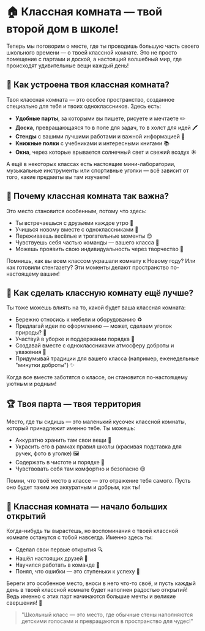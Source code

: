 # 🏠 Классная комната — твой второй дом в школе!

Теперь мы поговорим о месте, где ты проводишь большую часть своего школьного времени — о твоей классной комнате. Это не просто помещение с партами и доской, а настоящий волшебный мир, где происходят удивительные вещи каждый день!

## 🎨 Как устроена твоя классная комната?

Твоя классная комната — это особое пространство, созданное специально для тебя и твоих одноклассников. Здесь есть:

- **Удобные парты**, за которыми вы пишете, рисуете и мечтаете ✏️  
- **Доска**, превращающаяся то в поле для задач, то в холст для идей 🖍️  
- **Стенды** с вашими лучшими работами и важной информацией 📌  
- **Книжные полки** с учебниками и интересными книгами 📚  
- **Окна**, через которые врывается солнечный свет и свежий воздух ☀️  

А ещё в некоторых классах есть настоящие мини-лаборатории, музыкальные инструменты или спортивные уголки — всё зависит от того, какие предметы вы там изучаете!

## 🤝 Почему классная комната так важна?

Это место становится особенным, потому что здесь:  
- Ты встречаешься с друзьями каждое утро 👋  
- Учишься новому вместе с одноклассниками 🧠  
- Переживаешь весёлые и трогательные моменты 😊  
- Чувствуешь себя частью команды — вашего класса 🤝  
- Можешь проявить свою индивидуальность через творчество 🎨  

Помнишь, как вы всем классом украшали комнату к Новому году? Или как готовили стенгазету? Эти моменты делают пространство по-настоящему вашим!

## 🌱 Как сделать классную комнату ещё лучше?

Ты тоже можешь влиять на то, какой будет ваша классная комната:  
- Бережно относись к мебели и оборудованию ♻️  
- Предлагай идеи по оформлению — может, сделаем уголок природы? 🌱  
- Участвуй в уборке и поддержании порядка 🧹  
- Создавай вместе с одноклассниками атмосферу доброты и уважения 💖  
- Придумывай традиции для вашего класса (например, еженедельные "минутки доброты") ✨  

Когда все вместе заботятся о классе, он становится по-настоящему уютным и родным!

## 🏆 Твоя парта — твоя территория

Место, где ты сидишь — это маленький кусочек классной комнаты, который принадлежит именно тебе. Ты можешь:  
- Аккуратно хранить там свои вещи 🎒  
- Украсить его в рамках правил школы (красивая подставка для ручек, фото в уголке) 🖼️  
- Содержать в чистоте и порядке 🧼  
- Чувствовать себя там комфортно и безопасно 😌  

Помни, что твоё место в классе — это отражение тебя самого. Пусть оно будет таким же аккуратным и добрым, как ты!

## 💫 Классная комната — начало больших открытий

Когда-нибудь ты вырастешь, но воспоминания о твоей классной комнате останутся с тобой навсегда. Именно здесь ты:  
- Сделал свои первые открытия 🔍  
- Нашёл настоящих друзей 👫  
- Научился работать в команде 🤝  
- Понял, что ошибки — это ступеньки к успеху 💪  

Береги это особенное место, вноси в него что-то своё, и пусть каждый день в твоей классной комнате будет наполнен радостью открытий! Ведь именно с этих парт начинаются большие мечты и великие свершения! 🚀

> "Школьный класс — это место, где обычные стены наполняются детскими голосами и превращаются в пространство для чудес!"